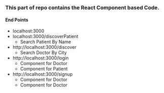 ### This part of repo contains the React Component based Code.

#### End Points

- localhost:3000
- localhost:3000/discoverPatient
  - Search Patient By Name
- http://localhost:3000/discover
  - Search Doctor By City
- http://localhost:3000/login
  - Component for Doctor
  - Component for Patient
- http://localhost:3000/signup
  - Component for Doctor
  - Component for Doctor
